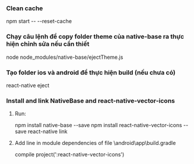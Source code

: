 ### Clean cache
npm start -- --reset-cache

### Chạy câu lệnh để copy folder theme của native-base ra thực hiện chỉnh sửa nếu cần thiết
node node_modules/native-base/ejectTheme.js

### Tạo folder ios và android để thực hiện build (nếu chưa có)
react-native eject

### Install and link NativeBase and react-native-vector-icons
1.  Run:

    npm install native-base --save
    npm install react-native-vector-icons --save
    react-native link

2. Add line in module dependencies of file \android\app\build.gradle

    compile project(':react-native-vector-icons')